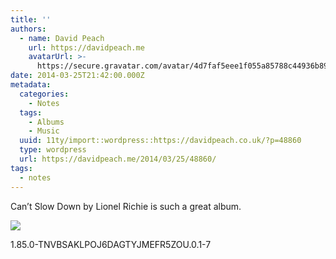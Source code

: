 ```yaml
---
title: ''
authors:
  - name: David Peach
    url: https://davidpeach.me
    avatarUrl: >-
      https://secure.gravatar.com/avatar/4d7faf5eee1f055a85788c44936b8995eaab6dfb004e7854ec747ccb272e91ee?s=96&d=mm&r=g
date: 2014-03-25T21:42:00.000Z
metadata:
  categories:
    - Notes
  tags:
    - Albums
    - Music
  uuid: 11ty/import::wordpress::https://davidpeach.co.uk/?p=48860
  type: wordpress
  url: https://davidpeach.me/2014/03/25/48860/
tags:
  - notes
---
```

Can’t Slow Down by Lionel Richie is such a great album.

![](/assets/cant-slow-down-lionel-richie-a-JrrqXykF6egz.jpg)

1.85.0-TNVBSAKLPOJ6DAGTYJMEFR5ZOU.0.1-7